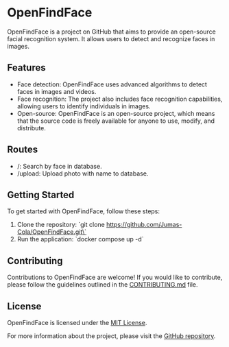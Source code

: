 # OpenFindFace

OpenFindFace is a project on GitHub that aims to provide an open-source facial recognition system. It allows users to detect and recognize faces in images.

## Features
- Face detection: OpenFindFace uses advanced algorithms to detect faces in images and videos.
- Face recognition: The project also includes face recognition capabilities, allowing users to identify individuals in images.
- Open-source: OpenFindFace is an open-source project, which means that the source code is freely available for anyone to use, modify, and distribute.

## Routes

- /: Search by face in database.
- /upload: Upload photo with name to database.

## Getting Started
To get started with OpenFindFace, follow these steps:  
1. Clone the repository: \`git clone https://github.com/Jumas-Cola/OpenFindFace.git\`  
2. Run the application: \`docker compose up -d\`

## Contributing
Contributions to OpenFindFace are welcome! If you would like to contribute, please follow the guidelines outlined in the [CONTRIBUTING.md](https://github.com/Jumas-Cola/OpenFindFace/blob/main/CONTRIBUTING.md) file.

## License
OpenFindFace is licensed under the [MIT License](https://github.com/Jumas-Cola/OpenFindFace/blob/master/LICENSE.txt).

For more information about the project, please visit the [GitHub repository](https://github.com/Jumas-Cola/OpenFindFace).
